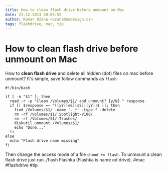 ```yaml
---
title: How to clean flash drive before unmount on Mac
date: 21.12.2013 20:03:52
author: Roman Ožana <ozana@omdesign.cz>
tags: flashdrive, mac, tip
---
```



# How to clean flash drive before unmount on Mac

How to **clean flash drive** and delete all hidden (dot) files on mac before unmount? It's simple, save follow commands as `flash`:


    #!/bin/bash
    
    if [ -n "$1" ]; then
      read -r -p "Clean /Volumes/$1/ and unmount? [y/N] " response
      if [[ $response =~ ^([yY][eE][sS]|[yY])$ ]]; then      
        find /Volumes/$1/ -name '._*' -type f -delete 
        rm -rf /Volumes/$1/.Spotlight-V100/
        rm -rf /Volumes/$1/.Trashes/
        diskutil unmount /Volumes/$1/
        echo "Done..."
      fi
    else
      echo "Flash drive name missing"
    fi

 Then change the access mode of a file `chmod +x flash`. To unmount a clean flash drive just run     ./flash
    Flashka
 (Flashka is name od drive). #mac #flashdrive #tip